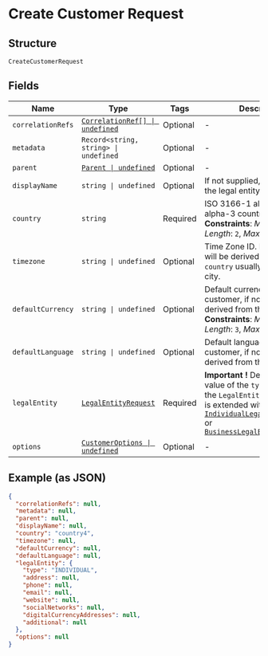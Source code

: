 
# Create Customer Request

## Structure

`CreateCustomerRequest`

## Fields

| Name | Type | Tags | Description |
|  --- | --- | --- | --- |
| `correlationRefs` | [`CorrelationRef[] \| undefined`](../../doc/models/correlation-ref.md) | Optional | - |
| `metadata` | `Record<string, string> \| undefined` | Optional | - |
| `parent` | [`Parent \| undefined`](../../doc/models/parent.md) | Optional | - |
| `displayName` | `string \| undefined` | Optional | If not supplied, derived from the legal entity name. |
| `country` | `string` | Required | ISO 3166-1 alpha-2 or alpha-3 country code.<br>**Constraints**: *Minimum Length*: `2`, *Maximum Length*: `3` |
| `timezone` | `string \| undefined` | Optional | Time Zone ID. If not supplied will be derived from the `country` usually the capital city. |
| `defaultCurrency` | `string \| undefined` | Optional | Default currency for this customer, if not supplied derived from the `country`.<br>**Constraints**: *Minimum Length*: `3`, *Maximum Length*: `3` |
| `defaultLanguage` | `string \| undefined` | Optional | Default language for this customer, if not supplied derived from the `country`. |
| `legalEntity` | [`LegalEntityRequest`](../../doc/models/legal-entity-request.md) | Required | **Important !** Depending on the value of the `type` parameter, the `LegalEntityRequest` model is extended with either [`IndividualLegalEntityRequest`](../../doc/models/individual-legal-entity-request.md) or [`BusinessLegalEntityRequest`](../../doc/models/business-legal-entity-request.md) |
| `options` | [`CustomerOptions \| undefined`](../../doc/models/customer-options.md) | Optional | - |

## Example (as JSON)

```json
{
  "correlationRefs": null,
  "metadata": null,
  "parent": null,
  "displayName": null,
  "country": "country4",
  "timezone": null,
  "defaultCurrency": null,
  "defaultLanguage": null,
  "legalEntity": {
    "type": "INDIVIDUAL",
    "address": null,
    "phone": null,
    "email": null,
    "website": null,
    "socialNetworks": null,
    "digitalCurrencyAddresses": null,
    "additional": null
  },
  "options": null
}
```


